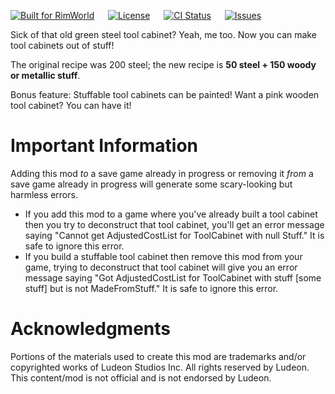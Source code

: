 [![Built for RimWorld](https://img.shields.io/badge/dynamic/xml?url=https%3A%2F%2Fraw.githubusercontent.com%2FCaptainArbitrary%2FStuffableToolCabinets%2Fmain%2FAbout%2FAbout.xml&query=%2FModMetaData%2FsupportedVersions%2Fli%5Blast()%5D&label=Built%20for%20RimWorld&style=for-the-badge)](https://rimworldgame.com/)
&emsp;
[![License](https://img.shields.io/github/license/CaptainArbitrary/StuffableToolCabinets?style=for-the-badge)](LICENSE)
&emsp;
[![CI Status](https://img.shields.io/github/actions/workflow/status/CaptainArbitrary/StuffableToolCabinets/push-ci.yml?style=for-the-badge&label=CI)](https://github.com/CaptainArbitrary/StuffableToolCabinets/actions/workflows/push-ci.yml)
&emsp;
[![Issues](https://img.shields.io/github/issues/CaptainArbitrary/StuffableToolCabinets?style=for-the-badge)](https://github.com/CaptainArbitrary/StuffableToolCabinets/issues)

Sick of that old green steel tool cabinet? Yeah, me too. Now you can make tool cabinets out of stuff!

The original recipe was 200 steel; the new recipe is **50 steel + 150 woody or metallic stuff**.

Bonus feature: Stuffable tool cabinets can be painted! Want a pink wooden tool cabinet? You can have it!

# Important Information

Adding this mod _to_ a save game already in progress or removing it _from_ a save game already in progress will generate some scary-looking but harmless errors.

- If you add this mod to a game where you've already built a tool cabinet then you try to deconstruct that tool cabinet, you'll get an error message saying "Cannot get AdjustedCostList for ToolCabinet with null Stuff." It is safe to ignore this error.
- If you build a stuffable tool cabinet then remove this mod from your game, trying to deconstruct that tool cabinet will give you an error message saying "Got AdjustedCostList for ToolCabinet with stuff [some stuff] but is not MadeFromStuff." It is safe to ignore this error.

# Acknowledgments
Portions of the materials used to create this mod are trademarks and/or copyrighted works of Ludeon Studios Inc. All rights reserved by Ludeon. This content/mod is not official and is not endorsed by Ludeon.
